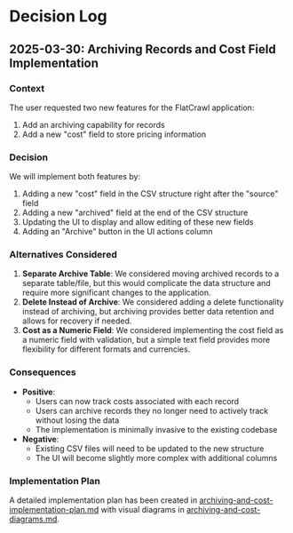 # Decision Log

## 2025-03-30: Archiving Records and Cost Field Implementation

### Context
The user requested two new features for the FlatCrawl application:
1. Add an archiving capability for records
2. Add a new "cost" field to store pricing information

### Decision
We will implement both features by:
1. Adding a new "cost" field in the CSV structure right after the "source" field
2. Adding a new "archived" field at the end of the CSV structure
3. Updating the UI to display and allow editing of these new fields
4. Adding an "Archive" button in the UI actions column

### Alternatives Considered
1. **Separate Archive Table**: We considered moving archived records to a separate table/file, but this would complicate the data structure and require more significant changes to the application.
2. **Delete Instead of Archive**: We considered adding a delete functionality instead of archiving, but archiving provides better data retention and allows for recovery if needed.
3. **Cost as a Numeric Field**: We considered implementing the cost field as a numeric field with validation, but a simple text field provides more flexibility for different formats and currencies.

### Consequences
- **Positive**: 
  - Users can now track costs associated with each record
  - Users can archive records they no longer need to actively track without losing the data
  - The implementation is minimally invasive to the existing codebase
- **Negative**: 
  - Existing CSV files will need to be updated to the new structure
  - The UI will become slightly more complex with additional columns

### Implementation Plan
A detailed implementation plan has been created in [archiving-and-cost-implementation-plan.md](./archiving-and-cost-implementation-plan.md) with visual diagrams in [archiving-and-cost-diagrams.md](./archiving-and-cost-diagrams.md).